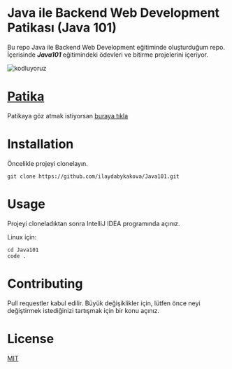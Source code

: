 
# Java ile Backend Web Development Patikası (Java 101)

Bu repo Java ile Backend Web Development eğitiminde oluşturduğum repo. İçerisinde ***Java101*** eğitimindeki ödevleri ve bitirme projelerini içeriyor.

![kodluyoruz](https://user-images.githubusercontent.com/22557209/166389958-cd6d3cbe-bc3c-4425-89c9-70baf4a8f6fb.png)


# [Patika](https://app.patika.dev/)

Patikaya göz atmak istiyorsan [buraya tıkla](https://app.patika.dev/)


# Installation

Öncelikle projeyi clonelayın.

```
git clone https://github.com/ilaydabykakova/Java101.git
```


# Usage

Projeyi cloneladıktan sonra IntelliJ IDEA programında açınız.

Linux için:

```
cd Java101
code .
```


# Contributing

Pull requestler kabul edilir. Büyük değişiklikler için, lütfen önce neyi değiştirmek istediğinizi tartışmak için bir konu açınız.


# License

[MIT](https://choosealicense.com/licenses/mit/)
